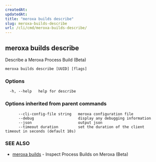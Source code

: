```yaml
---
createdAt: 
updatedAt: 
title: "meroxa builds describe"
slug: meroxa-builds-describe
url: /cli/cmd/meroxa-builds-describe/
---
```

## meroxa builds describe

Describe a Meroxa Process Build (Beta)

```
meroxa builds describe [UUID] [flags]
```

### Options

```
  -h, --help   help for describe
```

### Options inherited from parent commands

```
      --cli-config-file string   meroxa configuration file
      --debug                    display any debugging information
      --json                     output json
      --timeout duration         set the duration of the client timeout in seconds (default 10s)
```

### SEE ALSO

* [meroxa builds](/cli/cmd/meroxa-builds/)	 - Inspect Process Builds on Meroxa (Beta)

